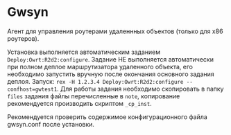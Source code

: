 # Gwsyn

Агент для управления роутерами удаленнных объектов (только для x86 роутеров).

Установка выполняется автоматическим заданием `Deploy:Owrt:R2d2:configure`.
Задание НЕ выполняется автоматически при полном деплое маршрутизатора удаленного объекта, его необходимо
запустить вручную после окончания основного задания деплоя.
Запуск: `rex -H 1.2.3.4 Deploy:Owrt:R2d2:configure --confhost=gwtest1`.
Для работы задания необходимо скопировать в папку `files` задания файлы перечисленные в `note`,
копирование рекомендуется производить скриптом `_cp_inst`.

Рекомендуется проверить содержимое конфигурационного файла gwsyn.conf после установки.
